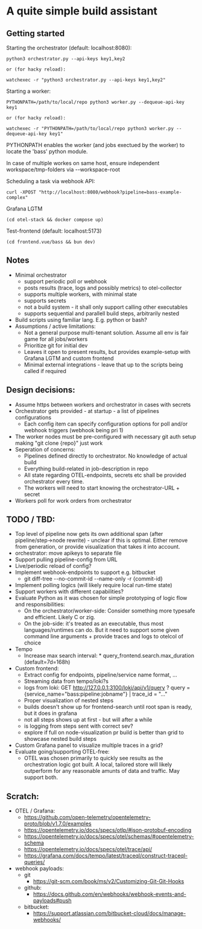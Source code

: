 A quite simple build assistant
===

Getting started
---

Starting the orchestrator (default: localhost:8080):

    python3 orchestrator.py --api-keys key1,key2

    or (for hacky reload):

    watchexec -r "python3 orchestrator.py --api-keys key1,key2"

Starting a worker:

    PYTHONPATH=/path/to/local/repo python3 worker.py --dequeue-api-key key1

    or (for hacky reload):

    watchexec -r "PYTHONPATH=/path/to/local/repo python3 worker.py --dequeue-api-key key1"

PYTHONPATH enables the worker (and jobs exectued by the worker) to locate the 'bass' python module.

In case of multiple workes on same host, ensure independent workspace/tmp-folders via --workspace-root

Scheduling a task via webhook API:

    curl -XPOST "http://localhost:8080/webhook?pipeline=bass-example-complex"

Grafana LGTM

    (cd otel-stack && docker compose up)

Test-frontend (default: localhost:5173)

    (cd frontend.vue/bass && bun dev)

Notes
---

* Minimal orchestrator
    * support periodic poll or webhook
    * posts results (trace, logs and possibly metrics) to otel-collector
    * supports multiple workers, with minimal state
    * supports secrets
    * not a build system - it shall only support calling other executables
    * supports sequential and parallell build steps, arbitrarily nested
* Build scripts using familiar lang. E.g. python or bash?
* Assumptions / active limitations:
    * Not a general purpose multi-tenant solution. Assume all env is fair game for all jobs/workers
    * Prioritize git for initial dev
    * Leaves it open to present results, but provides example-setup with Grafana LGTM and custom frontend
    * Minimal external integrations - leave that up to the scripts being called if required

Design decisions:
---
* Assume https between workers and orchestrator in cases with secrets
* Orchestrator gets provided - at startup - a list of pipelines configurations
    * Each config item can specify configuration options for poll and/or webhook triggers (webhook being pri 1)
* The worker nodes must be pre-configured with necessary git auth setup making "git clone {repo}" just work
* Seperation of concerns:
    * Pipelines defined directly to orchestrator. No knowledge of actual build
    * Everything build-related in job-description in repo
    * All state regarding OTEL-endpoints, secrets etc shall be provided orchestrator every time.
    * The workers will need to start knowing the orchestrator-URL + secret
* Workers poll for work orders from orchestrator


TODO / TBD:
---
* Top level of pipeline now gets its own additional span (after pipeline/step->node rewrite) - unclear if this is optimal. Either remove from generation, or provide visualization that takes it into account. 
* orchestrator: move apikeys to separate file
* Support pulling pipeline-config from URL
* Live/periodic reload of config?
* Implement webhook-endpoints to support e.g. bitbucket
    * git diff-tree --no-commit-id --name-only -r {commit-id}
* Implement polling logics (will likely require local run-time state)
* Support workers with different capabilities?
* Evaluate Python as it was chosen for simple prototyping of logic flow and responsibilities:
    * On the orchestrator/worker-side: Consider something more typesafe and efficient. Likely C or zig.
    * On the job-side: it's treated as an executable, thus most languages/runtimes can do. But it need to support some given command line arguments + provide traces and logs to otelcol of choice
* Tempo
    * Increase max search interval: * query_frontend.search.max_duration (default=7d=168h)
* Custom frontend:
    * Extract config for endpoints, pipeline/service name format, ...
    * Streaming data from tempo/loki?s
    * logs from loki: GET http://127.0.0.1:3100/loki/api/v1/query ?
        query = {service_name="bass:pipeline:jobname"} | trace_id = "..."
    * Proper visualization of nested steps
    * builds doesn't show up for frontend-search until root span is ready, but it does in grafana
    * not all steps shows up at first - but will after a while
    * is logging from steps sent with correct sev?
    * explore if full on node-visualization pr build is better than grid to showcase nested build steps
* Custom Grafana panel to visualize multiple traces in a grid?
* Evaluate going/supporting OTEL-free:
    * OTEL was chosen primarily to quickly see results as the orchestration logic got built. A local, tailored store will likely outperform for any reasonable amunts of data and traffic. May support both.

Scratch:
----

* OTEL / Grafana:
    * https://github.com/open-telemetry/opentelemetry-proto/blob/v1.7.0/examples
    * https://opentelemetry.io/docs/specs/otlp/#json-protobuf-encoding
    * https://opentelemetry.io/docs/specs/otel/schemas/#opentelemetry-schema
    * https://opentelemetry.io/docs/specs/otel/trace/api/
    * https://grafana.com/docs/tempo/latest/traceql/construct-traceql-queries/
* webhook payloads:
    * git
        * https://git-scm.com/book/ms/v2/Customizing-Git-Git-Hooks
    * github:
        * https://docs.github.com/en/webhooks/webhook-events-and-payloads#push
    * bitbucket:
        * https://support.atlassian.com/bitbucket-cloud/docs/manage-webhooks/
